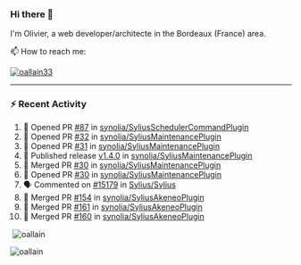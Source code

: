 ### Hi there 👋

I'm Olivier, a web developer/architecte in the Bordeaux (France) area.

📫 How to reach me:

<p> <a href="https://twitter.com/oallain33" target="blank"><img src="https://img.shields.io/twitter/follow/oallain33?logo=twitter&style=for-the-badge" alt="oallain33" /></a> </p>

---

### :zap: Recent Activity

<!--START_SECTION:activity-->
1. 💪 Opened PR [#87](https://github.com/synolia/SyliusSchedulerCommandPlugin/pull/87) in [synolia/SyliusSchedulerCommandPlugin](https://github.com/synolia/SyliusSchedulerCommandPlugin)
2. 💪 Opened PR [#32](https://github.com/synolia/SyliusMaintenancePlugin/pull/32) in [synolia/SyliusMaintenancePlugin](https://github.com/synolia/SyliusMaintenancePlugin)
3. 💪 Opened PR [#31](https://github.com/synolia/SyliusMaintenancePlugin/pull/31) in [synolia/SyliusMaintenancePlugin](https://github.com/synolia/SyliusMaintenancePlugin)
4. 🚀 Published release [v1.4.0](https://github.com/synolia/SyliusMaintenancePlugin/releases/tag/v1.4.0) in [synolia/SyliusMaintenancePlugin](https://github.com/synolia/SyliusMaintenancePlugin)
5. 🎉 Merged PR [#30](https://github.com/synolia/SyliusMaintenancePlugin/pull/30) in [synolia/SyliusMaintenancePlugin](https://github.com/synolia/SyliusMaintenancePlugin)
6. 💪 Opened PR [#30](https://github.com/synolia/SyliusMaintenancePlugin/pull/30) in [synolia/SyliusMaintenancePlugin](https://github.com/synolia/SyliusMaintenancePlugin)
7. 🗣 Commented on [#15179](https://github.com/Sylius/Sylius/pull/15179#issuecomment-1652336428) in [Sylius/Sylius](https://github.com/Sylius/Sylius)
8. 🎉 Merged PR [#154](https://github.com/synolia/SyliusAkeneoPlugin/pull/154) in [synolia/SyliusAkeneoPlugin](https://github.com/synolia/SyliusAkeneoPlugin)
9. 🎉 Merged PR [#161](https://github.com/synolia/SyliusAkeneoPlugin/pull/161) in [synolia/SyliusAkeneoPlugin](https://github.com/synolia/SyliusAkeneoPlugin)
10. 🎉 Merged PR [#160](https://github.com/synolia/SyliusAkeneoPlugin/pull/160) in [synolia/SyliusAkeneoPlugin](https://github.com/synolia/SyliusAkeneoPlugin)
<!--END_SECTION:activity-->

<p>&nbsp;<img align="center" src="https://github-readme-stats.vercel.app/api?username=oallain&show_icons=true&locale=en" alt="oallain" /></p>

<p><img align="center" src="https://github-readme-streak-stats.herokuapp.com/?user=oallain&" alt="oallain" /></p>

